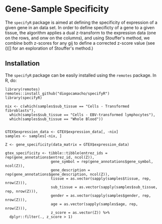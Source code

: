 # Gene-Sample Specificity

The `specifyR` package is aimed at defining the specificity of expression of a given gene in an data set. In order to define specificty of a gene to a given tissue, the algorithm applies a dual z-transform to the expression data (one on the rows, and onw on the columns), and using Stouffer's method, we combine both z-scores for any gij to define a corrected z-score value (see ()[] for an exploration of Stouffer's method.) 

## Installation
The `specifyR` package can be easily installed using the `remotes` package. In R, do:

```{r}
library(remotes)
remotes::install_github("diogocamacho/specifyR")
library(specifyR)
```




```{r}
nix <- c(which(samples$sub_tissue == "Cells - Transformed fibroblasts"),
  which(samples$sub_tissue == "Cells - EBV-transformed lymphocytes"),
  which(samples$sub_tissue == "Whole Blood"))


GTEX$expression_data <- GTEX$expression_data[, -nix]
samples <- samples[-nix, ]

Z <- gene_specificity(data_matrix = GTEX$expression_data)

gtex_specificity <- tibble::tibble(entrez_ids = rep(gene_annotations$entrez_id, ncol(Z)),
                     gene_symbol = rep(gene_annotations$gene_symbol, ncol(Z)),
                     gene_description = rep(gene_annotations$gene_description, ncol(Z)),
                     tissue = as.vector(sapply(samples$tissue, rep, nrow(Z))),
                     sub_tissue = as.vector(sapply(samples$sub_tissue, rep, nrow(Z))),
                     gender = as.vector(sapply(samples$gender, rep, nrow(Z))),
                     age = as.vector(sapply(samples$age, rep, nrow(Z))),
                     z_score = as.vector(Z)) %>% 
  dplyr::filter(., z_score > 1)
```